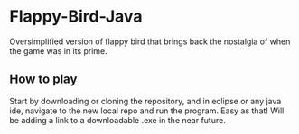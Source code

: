 # Flappy-Bird-Java
Oversimplified version of flappy bird that brings back the nostalgia of when the game was in its prime.

## How to play
Start by downloading or cloning the repository, and in eclipse or any java ide, navigate to the new local repo and run the program. Easy as that!
Will be adding a link to a downloadable .exe in the near future.
